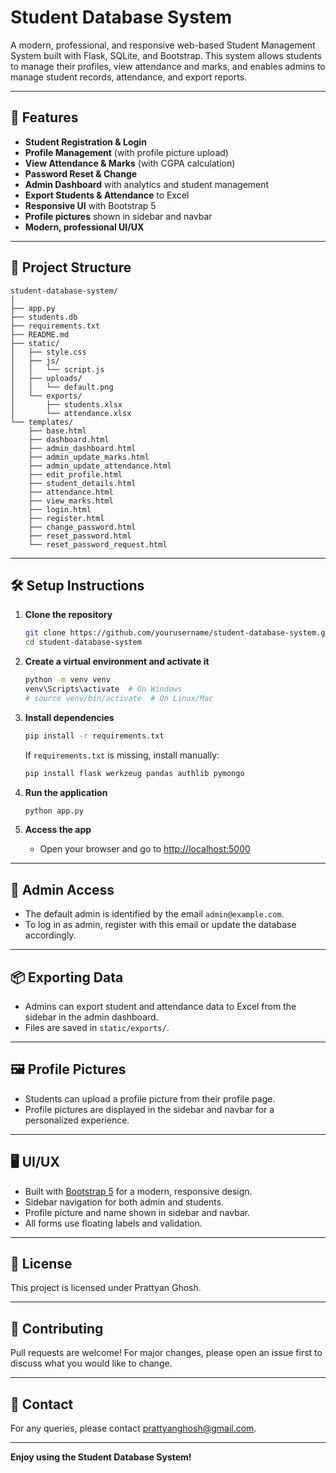 # Student Database System

A modern, professional, and responsive web-based Student Management System built with Flask, SQLite, and Bootstrap. This system allows students to manage their profiles, view attendance and marks, and enables admins to manage student records, attendance, and export reports.

---

## 🚀 Features

- **Student Registration & Login**
- **Profile Management** (with profile picture upload)
- **View Attendance & Marks** (with CGPA calculation)
- **Password Reset & Change**
- **Admin Dashboard** with analytics and student management
- **Export Students & Attendance** to Excel
- **Responsive UI** with Bootstrap 5
- **Profile pictures** shown in sidebar and navbar
- **Modern, professional UI/UX**

---

## 📁 Project Structure

```
student-database-system/
│
├── app.py
├── students.db
├── requirements.txt
├── README.md
├── static/
│   ├── style.css
│   ├── js/
│   │   └── script.js
│   ├── uploads/
│   │   └── default.png
│   └── exports/
│       ├── students.xlsx
│       └── attendance.xlsx
└── templates/
    ├── base.html
    ├── dashboard.html
    ├── admin_dashboard.html
    ├── admin_update_marks.html
    ├── admin_update_attendance.html
    ├── edit_profile.html
    ├── student_details.html
    ├── attendance.html
    ├── view_marks.html
    ├── login.html
    ├── register.html
    ├── change_password.html
    ├── reset_password.html
    └── reset_password_request.html
```

---

## 🛠️ Setup Instructions

1. **Clone the repository**
    ```sh
    git clone https://github.com/yourusername/student-database-system.git
    cd student-database-system
    ```

2. **Create a virtual environment and activate it**
    ```sh
    python -m venv venv
    venv\Scripts\activate  # On Windows
    # source venv/bin/activate  # On Linux/Mac
    ```

3. **Install dependencies**
    ```sh
    pip install -r requirements.txt
    ```
    If `requirements.txt` is missing, install manually:
    ```sh
    pip install flask werkzeug pandas authlib pymongo
    ```

4. **Run the application**
    ```sh
    python app.py
    ```

5. **Access the app**
    - Open your browser and go to [http://localhost:5000](http://localhost:5000)

---

## 👤 Admin Access

- The default admin is identified by the email `admin@example.com`.
- To log in as admin, register with this email or update the database accordingly.

---

## 📦 Exporting Data

- Admins can export student and attendance data to Excel from the sidebar in the admin dashboard.
- Files are saved in `static/exports/`.

---

## 🖼️ Profile Pictures

- Students can upload a profile picture from their profile page.
- Profile pictures are displayed in the sidebar and navbar for a personalized experience.

---

## 🖥️ UI/UX

- Built with [Bootstrap 5](https://getbootstrap.com/) for a modern, responsive design.
- Sidebar navigation for both admin and students.
- Profile picture and name shown in sidebar and navbar.
- All forms use floating labels and validation.

---

## 📝 License

This project is licensed under Prattyan Ghosh.

---

## 🤝 Contributing

Pull requests are welcome! For major changes, please open an issue first to discuss what you would like to change.

---

## 📧 Contact

For any queries, please contact [prattyanghosh@gmail.com](mailto:prattyanghosh@gmail.com).

---

**Enjoy using the Student Database System!**
